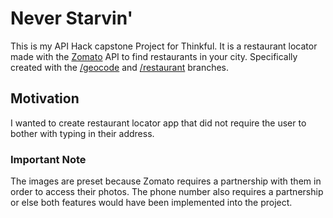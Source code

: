 # Never Starvin'

This is my API Hack capstone Project for Thinkful.
It is a restaurant locator made with the
[Zomato](https://developers.zomato.com/) API to find restaurants in your
city. Specifically created with the
[/geocode](https://developers.zomato.com/documentation#!/common/geocode) and
[/restaurant](https://developers.zomato.com/documentation#!/restaurant/restaurant_0)
branches.

## Motivation

I wanted to create restaurant locator app that did not require the user to bother
with typing in their address.

### Important Note

The images are preset because Zomato requires a partnership with them
in order to access their photos. The phone number also requires a partnership
or else both features would have been implemented into the project.